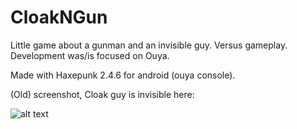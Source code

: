 CloakNGun
=========

Little game about a gunman and an invisible guy. Versus gameplay. Development was/is focused on Ouya.

Made with Haxepunk 2.4.6 for android (ouya console).

(Old) screenshot, Cloak guy is invisible here:

![alt text](https://raw.github.com/Nananas/CloakNGun/master/CloakAndGun%20Boxes%20basic%20tiles.png "Screenshot")
